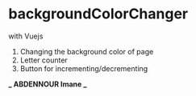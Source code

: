 # backgroundColorChanger

with Vuejs

1. Changing the background color of page
2. Letter counter
3. Button for incrementing/decrementing

**_ ABDENNOUR Imane _**
